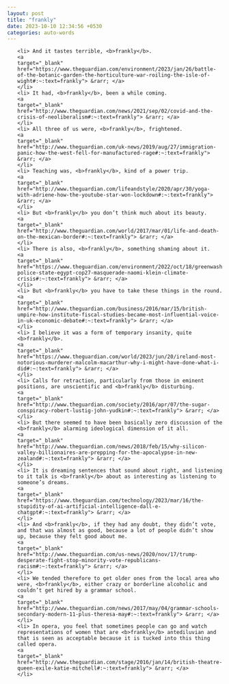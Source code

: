 ```yaml
---
layout: post
title: "frankly"
date: 2023-10-10 12:34:56 +0530
categories: auto-words
---
```

<ol>

    <li> And it tastes terrible, <b>frankly</b>.
    <a 
    target="_blank" 
    href="https://www.theguardian.com/environment/2023/jan/26/battle-of-the-botanic-garden-the-horticulture-war-roiling-the-isle-of-wight#:~:text=frankly"> &rarr; </a>
    </li>
    <li> It had, <b>frankly</b>, been a while coming.
    <a 
    target="_blank" 
    href="http://www.theguardian.com/news/2021/sep/02/covid-and-the-crisis-of-neoliberalism#:~:text=frankly"> &rarr; </a>
    </li>
    <li> All three of us were, <b>frankly</b>, frightened.
    <a 
    target="_blank" 
    href="http://www.theguardian.com/uk-news/2019/aug/27/immigration-panic-how-the-west-fell-for-manufactured-rage#:~:text=frankly"> &rarr; </a>
    </li>
    <li> Teaching was, <b>frankly</b>, kind of a power trip.
    <a 
    target="_blank" 
    href="http://www.theguardian.com/lifeandstyle/2020/apr/30/yoga-with-adriene-how-the-youtube-star-won-lockdown#:~:text=frankly"> &rarr; </a>
    </li>
    <li> But <b>frankly</b> you don’t think much about its beauty.
    <a 
    target="_blank" 
    href="http://www.theguardian.com/world/2017/mar/01/life-and-death-on-the-mexican-border#:~:text=frankly"> &rarr; </a>
    </li>
    <li> There is also, <b>frankly</b>, something shaming about it.
    <a 
    target="_blank" 
    href="https://www.theguardian.com/environment/2022/oct/18/greenwashing-police-state-egypt-cop27-masquerade-naomi-klein-climate-crisis#:~:text=frankly"> &rarr; </a>
    </li>
    <li> But <b>frankly</b> you have to take these things in the round.
    <a 
    target="_blank" 
    href="http://www.theguardian.com/business/2016/mar/15/british-umpire-how-institute-fiscal-studies-became-most-influential-voice-in-uk-economic-debate#:~:text=frankly"> &rarr; </a>
    </li>
    <li> I believe it was a form of temporary insanity, quite <b>frankly</b>.
    <a 
    target="_blank" 
    href="https://www.theguardian.com/world/2023/jun/20/ireland-most-notorious-murderer-malcolm-macarthur-why-i-might-have-done-what-i-did#:~:text=frankly"> &rarr; </a>
    </li>
    <li> Calls for retraction, particularly from those in eminent positions, are unscientific and <b>frankly</b> disturbing.
    <a 
    target="_blank" 
    href="http://www.theguardian.com/society/2016/apr/07/the-sugar-conspiracy-robert-lustig-john-yudkin#:~:text=frankly"> &rarr; </a>
    </li>
    <li> But there seemed to have been basically zero discussion of the <b>frankly</b> alarming ideological dimension of it all.
    <a 
    target="_blank" 
    href="http://www.theguardian.com/news/2018/feb/15/why-silicon-valley-billionaires-are-prepping-for-the-apocalypse-in-new-zealand#:~:text=frankly"> &rarr; </a>
    </li>
    <li> It is dreaming sentences that sound about right, and listening to it talk is <b>frankly</b> about as interesting as listening to someone’s dreams.
    <a 
    target="_blank" 
    href="https://www.theguardian.com/technology/2023/mar/16/the-stupidity-of-ai-artificial-intelligence-dall-e-chatgpt#:~:text=frankly"> &rarr; </a>
    </li>
    <li> And <b>frankly</b>, if they had any doubt, they didn’t vote, and that was almost as good, because a lot of people didn’t show up, because they felt good about me.
    <a 
    target="_blank" 
    href="http://www.theguardian.com/us-news/2020/nov/17/trump-desperate-fight-stop-minority-vote-republicans-racism#:~:text=frankly"> &rarr; </a>
    </li>
    <li> We tended therefore to get older ones from the local area who were, <b>frankly</b>, either crazy or borderline alcoholic and couldn’t get hired by a grammar school.
    <a 
    target="_blank" 
    href="http://www.theguardian.com/news/2017/may/04/grammar-schools-secondary-modern-11-plus-theresa-may#:~:text=frankly"> &rarr; </a>
    </li>
    <li> In opera, you feel that sometimes people can go and watch representations of women that are <b>frankly</b> antediluvian and that is seen as acceptable because it is tucked into this thing called opera.
    <a 
    target="_blank" 
    href="http://www.theguardian.com/stage/2016/jan/14/british-theatre-queen-exile-katie-mitchell#:~:text=frankly"> &rarr; </a>
    </li>